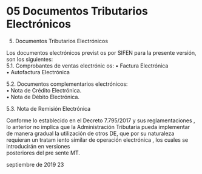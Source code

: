 # 05 Documentos Tributarios Electrónicos

5. Documentos Tributarios Electrónicos  
 
Los documentos electrónicos previst os por SIFEN para la presente versión, son los siguientes:  
5.1. Comprobantes de ventas electrónic os: 
• Factura Electrónica  
• Autofactura Electrónica  
 
5.2. Documentos complementarios electrónicos:  
• Nota de Crédito Electrónica.  
• Nota de Débito Electrónica.  
 
5.3. Nota de Remisión Electrónica  
 
Conforme lo establecido en el Decreto 7.795/2017  y sus reglamentaciones , lo anterior no implica que la 
Administración Tributaria pueda implementar  de manera gradual la utilización de otros DE, que por su 
naturaleza requieran un tratam iento similar de operación electrónica , los cuales se introducirán en versiones  
posteriores del pre sente MT.  
 
 
 
 
 
 
 
 
 
 
 
 
 
 
 
 
 
 
 
 
 
 
 
 
 
 
 
 
septiembre  de 2019                23 